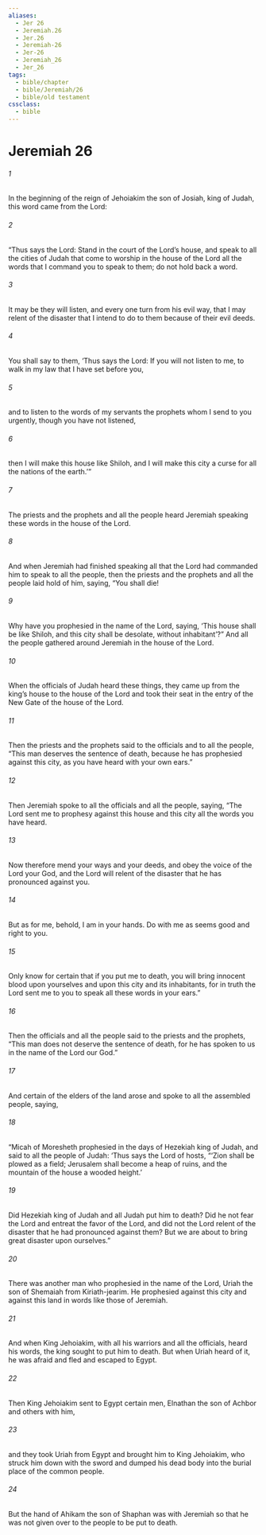 ```yaml
---
aliases:
  - Jer 26
  - Jeremiah.26
  - Jer.26
  - Jeremiah-26
  - Jer-26
  - Jeremiah_26
  - Jer_26
tags:
  - bible/chapter
  - bible/Jeremiah/26
  - bible/old testament
cssclass:
  - bible
---
```


# Jeremiah 26

###### 1
In the beginning of the reign of Jehoiakim the son of Josiah, king of Judah, this word came from the Lord:
###### 2
“Thus says the Lord: Stand in the court of the Lord’s house, and speak to all the cities of Judah that come to worship in the house of the Lord all the words that I command you to speak to them; do not hold back a word.
###### 3
It may be they will listen, and every one turn from his evil way, that I may relent of the disaster that I intend to do to them because of their evil deeds.
###### 4
You shall say to them, ‘Thus says the Lord: If you will not listen to me, to walk in my law that I have set before you,
###### 5
and to listen to the words of my servants the prophets whom I send to you urgently, though you have not listened,
###### 6
then I will make this house like Shiloh, and I will make this city a curse for all the nations of the earth.’”
###### 7
The priests and the prophets and all the people heard Jeremiah speaking these words in the house of the Lord.
###### 8
And when Jeremiah had finished speaking all that the Lord had commanded him to speak to all the people, then the priests and the prophets and all the people laid hold of him, saying, “You shall die!
###### 9
Why have you prophesied in the name of the Lord, saying, ‘This house shall be like Shiloh, and this city shall be desolate, without inhabitant’?” And all the people gathered around Jeremiah in the house of the Lord.
###### 10
When the officials of Judah heard these things, they came up from the king’s house to the house of the Lord and took their seat in the entry of the New Gate of the house of the Lord.
###### 11
Then the priests and the prophets said to the officials and to all the people, “This man deserves the sentence of death, because he has prophesied against this city, as you have heard with your own ears.”
###### 12
Then Jeremiah spoke to all the officials and all the people, saying, “The Lord sent me to prophesy against this house and this city all the words you have heard.
###### 13
Now therefore mend your ways and your deeds, and obey the voice of the Lord your God, and the Lord will relent of the disaster that he has pronounced against you.
###### 14
But as for me, behold, I am in your hands. Do with me as seems good and right to you.
###### 15
Only know for certain that if you put me to death, you will bring innocent blood upon yourselves and upon this city and its inhabitants, for in truth the Lord sent me to you to speak all these words in your ears.”
###### 16
Then the officials and all the people said to the priests and the prophets, “This man does not deserve the sentence of death, for he has spoken to us in the name of the Lord our God.”
###### 17
And certain of the elders of the land arose and spoke to all the assembled people, saying,
###### 18
“Micah of Moresheth prophesied in the days of Hezekiah king of Judah, and said to all the people of Judah: ‘Thus says the Lord of hosts, “‘Zion shall be plowed as a field; Jerusalem shall become a heap of ruins, and the mountain of the house a wooded height.’
###### 19
Did Hezekiah king of Judah and all Judah put him to death? Did he not fear the Lord and entreat the favor of the Lord, and did not the Lord relent of the disaster that he had pronounced against them? But we are about to bring great disaster upon ourselves.”
###### 20
There was another man who prophesied in the name of the Lord, Uriah the son of Shemaiah from Kiriath-jearim. He prophesied against this city and against this land in words like those of Jeremiah.
###### 21
And when King Jehoiakim, with all his warriors and all the officials, heard his words, the king sought to put him to death. But when Uriah heard of it, he was afraid and fled and escaped to Egypt.
###### 22
Then King Jehoiakim sent to Egypt certain men, Elnathan the son of Achbor and others with him,
###### 23
and they took Uriah from Egypt and brought him to King Jehoiakim, who struck him down with the sword and dumped his dead body into the burial place of the common people.
###### 24
But the hand of Ahikam the son of Shaphan was with Jeremiah so that he was not given over to the people to be put to death.


